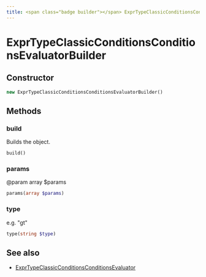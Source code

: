 ```yaml
---
title: <span class="badge builder"></span> ExprTypeClassicConditionsConditionsEvaluatorBuilder
---
```

# <span class="badge builder"></span> ExprTypeClassicConditionsConditionsEvaluatorBuilder

## Constructor

```php
new ExprTypeClassicConditionsConditionsEvaluatorBuilder()
```
## Methods

### <span class="badge object-method"></span> build

Builds the object.

```php
build()
```

### <span class="badge object-method"></span> params

@param array<float> $params

```php
params(array $params)
```

### <span class="badge object-method"></span> type

e.g. "gt"

```php
type(string $type)
```

## See also

 * <span class="badge object-type-class"></span> [ExprTypeClassicConditionsConditionsEvaluator](./object-ExprTypeClassicConditionsConditionsEvaluator.md)
